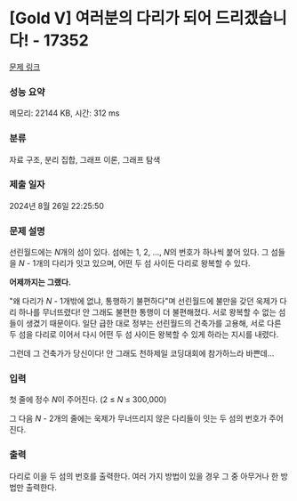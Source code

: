 # [Gold V] 여러분의 다리가 되어 드리겠습니다! - 17352 

[문제 링크](https://www.acmicpc.net/problem/17352) 

### 성능 요약

메모리: 22144 KB, 시간: 312 ms

### 분류

자료 구조, 분리 집합, 그래프 이론, 그래프 탐색

### 제출 일자

2024년 8월 26일 22:25:50

### 문제 설명

<p>선린월드에는 <em>N</em>개의 섬이 있다. 섬에는 1, 2, ..., <em>N</em>의 번호가 하나씩 붙어 있다. 그 섬들을 <em>N </em>- 1개의 다리가 잇고 있으며, 어떤 두 섬 사이든 다리로 왕복할 수 있다.</p>

<p><strong>어제까지는 그랬다.</strong></p>

<p>"왜 다리가 <em>N </em>- 1개밖에 없냐, 통행하기 불편하다"며 선린월드에 불만을 갖던 욱제가 다리 하나를 무너뜨렸다! 안 그래도 불편한 통행이 더 불편해졌다. 서로 왕복할 수 없는 섬들이 생겼기 때문이다. 일단 급한 대로 정부는 선린월드의 건축가를 고용해, 서로 다른 두 섬을 다리로 이어서 다시 어떤 두 섬 사이든 왕복할 수 있게 하라는 지시를 내렸다.</p>

<p>그런데 그 건축가가 당신이다! 안 그래도 천하제일 코딩대회에 참가하느라 바쁜데...</p>

### 입력 

 <p>첫 줄에 정수 <em>N</em>이 주어진다. (2 ≤ <em>N</em> ≤ 300,000)</p>

<p>그 다음 <em>N</em> - 2개의 줄에는 욱제가 무너뜨리지 않은 다리들이 잇는 두 섬의 번호가 주어진다.</p>

### 출력 

 <p>다리로 이을 두 섬의 번호를 출력한다. 여러 가지 방법이 있을 경우 그 중 아무거나 한 방법만 출력한다.</p>

